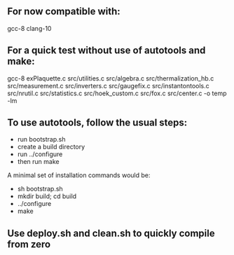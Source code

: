 ## For now compatible with:
gcc-8
clang-10

## For a quick test without use of autotools and make: 
gcc-8 exPlaquette.c src/utilities.c src/algebra.c src/thermalization_hb.c src/measurement.c src/inverters.c  src/gaugefix.c src/instantontools.c src/nrutil.c src/statistics.c src/hoek_custom.c src/fox.c src/center.c -o temp -lm

## To use autotools, follow the usual steps:
- run bootstrap.sh 
- create a build directory 
- run ../configure
- then run make

A minimal set of installation commands would be:
- sh bootstrap.sh
- mkdir build; cd build
- ../configure
- make

## Use deploy.sh and clean.sh to quickly compile from zero
